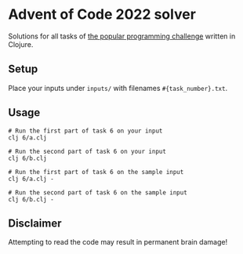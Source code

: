 # Advent of Code 2022 solver

Solutions for all tasks of [the popular programming challenge](https://adventofcode.com/2022) written in Clojure.

## Setup

Place your inputs under `inputs/` with filenames `#{task_number}.txt`.

## Usage

```
# Run the first part of task 6 on your input
clj 6/a.clj

# Run the second part of task 6 on your input
clj 6/b.clj

# Run the first part of task 6 on the sample input
clj 6/a.clj -

# Run the second part of task 6 on the sample input
clj 6/b.clj -
```

## Disclaimer

Attempting to read the code may result in permanent brain damage!
